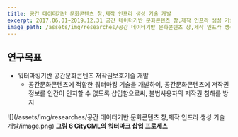 ```yaml
---
title: 공간 데이터기반 문화콘텐츠 창,제작 인프라 생성 기술 개발
excerpt: 2017.06.01~2019.12.31 공간 데이터기반 문화콘텐츠 창,제작 인프라 생성 기술 개발, 문화체육관광부
image_path: /assets/img/researches/공간 데이터기반 문화콘텐츠 창,제작 인프라 생성 기술 개발/image.png
---
```


## 연구목표

* 워터마킹기반 공간문화콘텐츠 저작권보호기술 개발
    - 공간문화콘텐츠에 적합한 워터마킹 기술을 개발하여, 공간문화콘텐츠에 저작권정보를 인간이 인지할 수 없도록 삽입함으로써, 불법사용자의 저작권 침해를 방지

![](/assets/img/researches/공간 데이터기반 문화콘텐츠 창,제작 인프라 생성 기술 개발/image.png)
**그림 6 CityGML의 워터마크 삽입 프로세스**